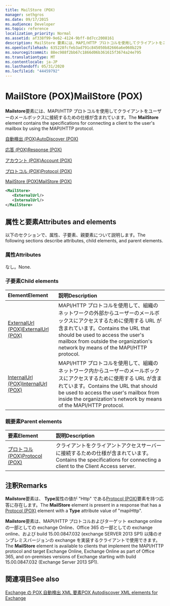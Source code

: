 ```yaml
---
title: MailStore (POX)
manager: sethgros
ms.date: 09/17/2015
ms.audience: Developer
ms.topic: reference
localization_priority: Normal
ms.assetid: af338f99-9e62-4124-9bff-8d7cc2008161
description: MailStore 要素には、MAPI/HTTP プロトコルを使用してクライアントをユーザーのメールボックスに接続するための仕様が含まれています。
ms.openlocfilehash: 635228fcfeb3ad791c845050b82666a6e060b229
ms.sourcegitcommit: 88ec988f2bb67c1866d06b361615f3674a24e795
ms.translationtype: MT
ms.contentlocale: ja-JP
ms.lasthandoff: 05/31/2020
ms.locfileid: "44459792"
---
```

# <a name="mailstore-pox"></a><span data-ttu-id="bfd99-103">MailStore (POX)</span><span class="sxs-lookup"><span data-stu-id="bfd99-103">MailStore (POX)</span></span>

<span data-ttu-id="bfd99-104">**Mailstore**要素には、MAPI/HTTP プロトコルを使用してクライアントをユーザーのメールボックスに接続するための仕様が含まれています。</span><span class="sxs-lookup"><span data-stu-id="bfd99-104">The **MailStore** element contains the specifications for connecting a client to the user's mailbox by using the MAPI/HTTP protocol.</span></span> 
  
[<span data-ttu-id="bfd99-105">自動検出 (POX)</span><span class="sxs-lookup"><span data-stu-id="bfd99-105">AutoDiscover (POX)</span></span>](autodiscover-pox.md)
  
[<span data-ttu-id="bfd99-106">応答 (POX)</span><span class="sxs-lookup"><span data-stu-id="bfd99-106">Response (POX)</span></span>](response-pox.md)
  
[<span data-ttu-id="bfd99-107">アカウント (POX)</span><span class="sxs-lookup"><span data-stu-id="bfd99-107">Account (POX)</span></span>](account-pox.md)
  
[<span data-ttu-id="bfd99-108">プロトコル (POX)</span><span class="sxs-lookup"><span data-stu-id="bfd99-108">Protocol (POX)</span></span>](protocol-pox.md)
  
[<span data-ttu-id="bfd99-109">MailStore (POX)</span><span class="sxs-lookup"><span data-stu-id="bfd99-109">MailStore (POX)</span></span>](mailstore-pox.md)
  
```XML
<MailStore>
   <ExternalUrl/>
   <InternalUrl/>
</MailStore>
```

## <a name="attributes-and-elements"></a><span data-ttu-id="bfd99-110">属性と要素</span><span class="sxs-lookup"><span data-stu-id="bfd99-110">Attributes and elements</span></span>

<span data-ttu-id="bfd99-111">以下のセクションで、属性、子要素、親要素について説明します。</span><span class="sxs-lookup"><span data-stu-id="bfd99-111">The following sections describe attributes, child elements, and parent elements.</span></span>
  
### <a name="attributes"></a><span data-ttu-id="bfd99-112">属性</span><span class="sxs-lookup"><span data-stu-id="bfd99-112">Attributes</span></span>

<span data-ttu-id="bfd99-113">なし。</span><span class="sxs-lookup"><span data-stu-id="bfd99-113">None.</span></span>
  
### <a name="child-elements"></a><span data-ttu-id="bfd99-114">子要素</span><span class="sxs-lookup"><span data-stu-id="bfd99-114">Child elements</span></span>

|<span data-ttu-id="bfd99-115">**Element**</span><span class="sxs-lookup"><span data-stu-id="bfd99-115">**Element**</span></span>|<span data-ttu-id="bfd99-116">**説明**</span><span class="sxs-lookup"><span data-stu-id="bfd99-116">**Description**</span></span>|
|:-----|:-----|
|[<span data-ttu-id="bfd99-117">ExternalUrl (POX)</span><span class="sxs-lookup"><span data-stu-id="bfd99-117">ExternalUrl (POX)</span></span>](externalurl-pox.md) <br/> |<span data-ttu-id="bfd99-118">MAPI/HTTP プロトコルを使用して、組織のネットワークの外部からユーザーのメールボックスにアクセスするために使用する URL が含まれています。</span><span class="sxs-lookup"><span data-stu-id="bfd99-118">Contains the URL that should be used to access the user's mailbox from outside the organization's network by means of the MAPI/HTTP protocol.</span></span>  <br/> |
|[<span data-ttu-id="bfd99-119">InternalUrl (POX)</span><span class="sxs-lookup"><span data-stu-id="bfd99-119">InternalUrl (POX)</span></span>](internalurl-pox.md) <br/> |<span data-ttu-id="bfd99-120">MAPI/HTTP プロトコルを使用して、組織のネットワーク内からユーザーのメールボックスにアクセスするために使用する URL が含まれています。</span><span class="sxs-lookup"><span data-stu-id="bfd99-120">Contains the URL that should be used to access the user's mailbox from inside the organization's network by means of the MAPI/HTTP protocol.</span></span>  <br/> |
   
### <a name="parent-elements"></a><span data-ttu-id="bfd99-121">親要素</span><span class="sxs-lookup"><span data-stu-id="bfd99-121">Parent elements</span></span>

|<span data-ttu-id="bfd99-122">**要素**</span><span class="sxs-lookup"><span data-stu-id="bfd99-122">**Element**</span></span>|<span data-ttu-id="bfd99-123">**説明**</span><span class="sxs-lookup"><span data-stu-id="bfd99-123">**Description**</span></span>|
|:-----|:-----|
|[<span data-ttu-id="bfd99-124">プロトコル (POX)</span><span class="sxs-lookup"><span data-stu-id="bfd99-124">Protocol (POX)</span></span>](protocol-pox.md) <br/> |<span data-ttu-id="bfd99-125">クライアントをクライアントアクセスサーバーに接続するための仕様が含まれています。</span><span class="sxs-lookup"><span data-stu-id="bfd99-125">Contains the specifications for connecting a client to the Client Access server.</span></span>  <br/> |
   
## <a name="remarks"></a><span data-ttu-id="bfd99-126">注釈</span><span class="sxs-lookup"><span data-stu-id="bfd99-126">Remarks</span></span>

<span data-ttu-id="bfd99-127">**Mailstore**要素は、 **Type**属性の値が "Http" である[Protocol (POX)](protocol-pox.md)要素を持つ応答に存在します。</span><span class="sxs-lookup"><span data-stu-id="bfd99-127">The **MailStore** element is present in a response that has a [Protocol (POX)](protocol-pox.md) element with a **Type** attribute value of "mapiHttp".</span></span> 
  
<span data-ttu-id="bfd99-128">**Mailstore**要素は、MAPI/HTTP プロトコルおよびターゲット exchange online の一部としての exchange Online、Office 365 の一部としての exchange online、および build 15.00.0847.032 (exchange SERVER 2013 SP1) 以降のオンプレミスバージョンの exchange を実装するクライアントで使用できます。</span><span class="sxs-lookup"><span data-stu-id="bfd99-128">The **MailStore** element is available to clients that implement the MAPI/HTTP protocol and target Exchange Online, Exchange Online as part of Office 365, and on-premises versions of Exchange starting with build 15.00.0847.032 (Exchange Server 2013 SP1).</span></span> 
  
## <a name="see-also"></a><span data-ttu-id="bfd99-129">関連項目</span><span class="sxs-lookup"><span data-stu-id="bfd99-129">See also</span></span>



[<span data-ttu-id="bfd99-130">Exchange の POX 自動検出 XML 要素</span><span class="sxs-lookup"><span data-stu-id="bfd99-130">POX Autodiscover XML elements for Exchange</span></span>](pox-autodiscover-xml-elements-for-exchange.md)

